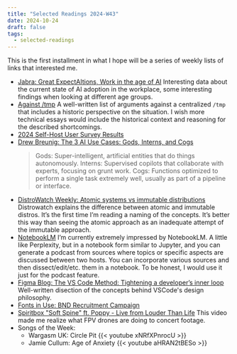```yaml
---
title: "Selected Readings 2024-W43"
date: 2024-10-24
draft: false
tags:
  - selected-readings
---
```


This is the first installment in what I hope will be a series of weekly lists of links that interested me.

- [Jabra: Great ExpectAItions, Work in the age of AI](https://www.jabra.com/de-de/thought-leadership/ai-at-work)
  Interesting data about the current state of AI adoption in the workplace, some interesting findings when looking at different age groups.
- [Against /tmp](https://dotat.at/@/2024-10-22-tmp.html)
  A well-written list of arguments against a centralized `/tmp` that includes a historic perspective on the situation. I wish more technical essays would include the historical context and reasoning for the described shortcomings.
- [2024 Self-Host User Survey Results](https://selfh.st/survey/2024-results/)
- [Drew Breunig: The 3 AI Use Cases: Gods, Interns, and Cogs](https://www.dbreunig.com/2024/10/18/the-3-ai-use-cases-gods-interns-and-cogs.html)
  > Gods: Super-intelligent, artificial entities that do things autonomously.
  > Interns: Supervised copilots that collaborate with experts, focusing on grunt work.
  > Cogs: Functions optimized to perform a single task extremely well, usually as part of a pipeline or interface.
- [DistroWatch Weekly: Atomic systems vs immutable distributions](https://distrowatch.com/weekly.php?issue=20241021#qa)
  Distrowatch explains the difference between atomic and immutable distros. It’s the first time I’m reading a naming of the concepts. It’s better this way than seeing the atomic approach as an inadequate attempt of the immutable approach.
- [NotebookLM](https://notebooklm.google.com/)
  I’m currently extremely impressed by NotebookLM. A little like Perplexity, but in a notebook form similar to Jupyter, and you can generate a podcast from sources where topics or specific aspects are discussed between two hosts. You can incorporate various sources and then dissect/edit/etc. them in a notebook. To be honest, I would use it just for the podcast feature.
- [Figma Blog: The VS Code Method: Tightening a developer’s inner loop](https://www.figma.com/blog/the-vs-code-method-inner-loop/)
  Well-written disection of the concepts behind VSCode's design philosophy.
- [Fonts in Use: BND Recruitment Campaign](https://fontsinuse.com/uses/63455/bnd-recruitment-campaign)
- [Spiritbox "Soft Spine" ft. Poppy - Live from Louder Than Life](https://youtu.be/mMpEN2Jv7xM) This video made me realize what FPV drones are doing to concert footage.
- Songs of the Week:
  - Wargasm UK: Circle Pit
    {{< youtube xNRfXPnrocU >}}
  - Jamie Cullum: Age of Anxiety
    {{< youtube aHRAN2tBESo  >}}